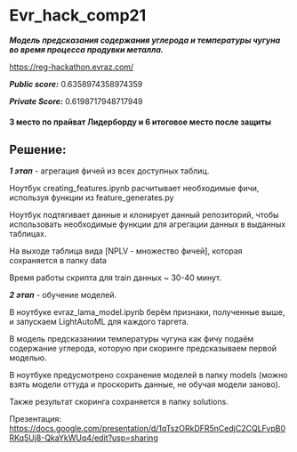 # Evr_hack_comp21

***Модель предсказания содержания углерода и температуры чугуна во время процесса продувки металла.***

https://reg-hackathon.evraz.com/

***Public score:*** 0.6358974358974359

***Private Score:*** 0.6198717948717949

#### 3 место по прайват Лидерборду и 6 итоговое место после защиты

## Решение:

***1 этап*** - агрегация фичей из всех доступных таблиц. 

Ноутбук creating_features.ipynb расчитывает необходимые фичи, используя функции из feature_generates.py

Ноутбук подтягивает данные и клонирует данный репозиторий, чтобы использовать необходимые функции для агрегации данных в выданных таблицах.

На выходе таблица вида [NPLV - множество фичей], которая сохраняется в папку data

Время работы скрипта для train данных ~ 30-40 минут.

***2 этап*** - обучение моделей.

В ноутбуке evraz_lama_model.ipynb берём признаки, полученные выше, и запускаем LightAutoML для каждого таргета.

В модель предсказаниии температуры чугуна как фичу подаём содержание углерода, которую при скоринге предсказываем первой моделью.

В ноутбуке предусмотрено сохранение моделей в папку models (можно взять модели оттуда и проскорить данные, не обучая модели заново).

Также результат скоринга сохраняется в папку solutions.

Презентация: https://docs.google.com/presentation/d/1qTszORkDFR5nCedjC2CQLFvpB0RKq5Uj8-QkaYkWUq4/edit?usp=sharing

